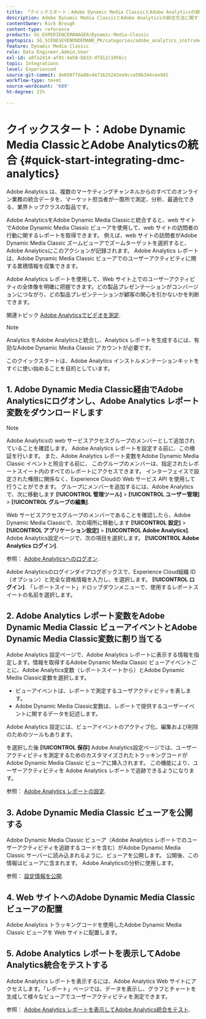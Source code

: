 ```yaml
---
title: 「クイックスタート：Adobe Dynamic Media ClassicとAdobe Analyticsの統合」
description: Adobe Dynamic Media ClassicとAdobe Analyticsの統合方法に関する概要とクイックスタートです。
contentOwner: Rick Brough
content-type: reference
products: SG_EXPERIENCEMANAGER/Dynamic-Media-Classic
geptopics: SG_SCENESEVENONDEMAND_PK/categories/adobe_analytics_instrumentation_kit
feature: Dynamic Media Classic
role: Data Engineer,Admin,User
exl-id: a8fa2414-af01-4a58-bb33-dfd12c1056cc
topic: Integrations
level: Experienced
source-git-commit: de6997fda88c4471625242ee9cca59b344cee945
workflow-type: tm+mt
source-wordcount: '689'
ht-degree: 21%

---
```


# クイックスタート：Adobe Dynamic Media ClassicとAdobe Analyticsの統合 {#quick-start-integrating-dmc-analytics}

Adobe Analytics は、複数のマーケティングチャンネルからのすべてのオンライン業務の統合データを、マーケット担当者が一箇所で測定、分析、最適化できる、業界トップクラスの製品です。

Adobe AnalyticsをAdobe Dynamic Media Classicと統合すると、web サイトでAdobe Dynamic Media Classic ビューアを使用して、web サイトの訪問者の行動に関するレポートを取得できます。 例えば、web サイトの訪問者がAdobe Dynamic Media Classic ズームビューアでズームターゲットを選択すると、Adobe Analyticsにこのアクションが記録されます。 Adobe Analytics レポートは、Adobe Dynamic Media Classic ビューアでのユーザーアクティビティに関する累積情報を収集できます。

Adobe Analytics レポートを使用して、Web サイト上でのユーザーアクティビティの全体像を明確に把握できます。どの製品プレゼンテーションがコンバージョンにつながり、どの製品プレゼンテーションが顧客の関心を引かないかを判断できます。

関連トピック [Adobe Analyticsでビデオを測定](https://experienceleague.adobe.com/en/docs/media-analytics/using/media-overview).

>[!NOTE]
>
>Analytics をAdobe Analyticsと統合し、Analytics レポートを生成するには、有効なAdobe Dynamic Media Classic アカウントが必要です。

このクイックスタートは、Adobe Analytics インストルメンテーションキットをすぐに使い始めることを目的としています。

## 1. Adobe Dynamic Media Classic経由でAdobe Analyticsにログオンし、Adobe Analytics レポート変数をダウンロードします

>[!NOTE]
>
>Adobe Analyticsの web サービスアクセスグループのメンバーとして追加されていることを確認します。 Adobe Analytics レポートを設定する前に、この検証を行います。 また、Adobe Analytics レポート変数をAdobe Dynamic Media Classic イベントと照合する前に、 このグループのメンバーは、指定されたレポートスイート内のすべてのレポートにアクセスできます。 インターフェイスで設定された権限に関係なく、Experience Cloudの Web サービス API を使用して行うことができます。 グループにメンバーを追加するには、Adobe Analyticsで、次に移動します **[!UICONTROL 管理ツール]** > **[!UICONTROL ユーザー管理]** > **[!UICONTROL グループの編集]**.

Web サービスアクセスグループのメンバーであることを確認したら、Adobe Dynamic Media Classicで、次の場所に移動します **[!UICONTROL 設定]** > **[!UICONTROL アプリケーション設定]** > **[!UICONTROL Adobe Analytics]**. Adobe Analytics設定ページで、次の項目を選択します。 **[!UICONTROL Adobe Analytics ログイン]**.

参照： [Adobe Analyticsへのログオン](log-analytics.md#log_in_to_adobe_analytics).

Adobe Analyticsのログインダイアログボックスで、Experience Cloud組織 ID （オプション）と完全な資格情報を入力し、を選択します。 **[!UICONTROL ログイン]**. 「レポートスイート」ドロップダウンメニューで、使用するレポートスイートの名前を選択します。

## 2. Adobe Analytics レポート変数をAdobe Dynamic Media Classic ビューアイベントとAdobe Dynamic Media Classic変数に割り当てる

Adobe Analytics 設定ページで、Adobe Analytics レポートに表示する情報を指定します。情報を取得するAdobe Dynamic Media Classic ビューアイベントごとに、Adobe Analytics変数（レポートスイートから）とAdobe Dynamic Media Classic変数を選択します。

* ビューアイベントは、レポートで測定するユーザアクティビティを表します。
* Adobe Dynamic Media Classic変数は、レポートで提供するユーザーイベントに関するデータを記述します。

Adobe Analytics 設定には、ビューアイベントのアクティブ化、編集および削除のためのツールもあります。

を選択した後 **[!UICONTROL 保存]** Adobe Analytics設定ページでは、ユーザーアクティビティを測定するためのカスタマイズされたトラッキングコードがAdobe Dynamic Media Classic ビューアに挿入されます。 この機能により、ユーザーアクティビティを Adobe Analytics レポートで追跡できるようになります。

参照： [Adobe Analytics レポートの設定](configuring-analytics-reports.md#configuring_adobe_analytics_reports).

## 3. Adobe Dynamic Media Classic ビューアを公開する

Adobe Dynamic Media Classic ビューア（Adobe Analytics レポートでのユーザーアクティビティを追跡するコードを含む）がAdobe Dynamic Media Classic サーバーに読み込まれるように、ビューアを公開します。 公開後、この情報はビューアに含まれます。 Adobe Analyticsの分析に使用します。

参照： [設定情報を公開](publishing-analytics-configuration-information.md#publishing_adobe_analytics_configuration_information).

## 4. Web サイトへのAdobe Dynamic Media Classic ビューアの配置

Adobe Analytics トラッキングコードを使用したAdobe Dynamic Media Classic ビューアを Web サイトに配置します。

## 5. Adobe Analytics レポートを表示してAdobe Analytics統合をテストする

Adobe Analytics レポートを表示するには、Adobe Analytics Web サイトにアクセスします。「レポート」ページでは、データを表示し、グラフとチャートを生成して様々なビューアでユーザーアクティビティを測定できます。

参照： [Adobe Analytics レポートを表示してAdobe Analytics統合をテスト](testing-integration-viewing-analytics-report.md#testing_the_integration_by_viewing_an_adobe_analytics_report).
